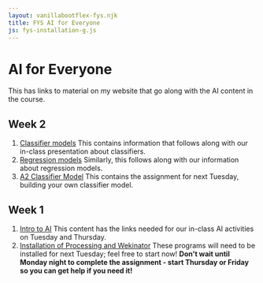 ```yaml
---
layout: vanillabootflex-fys.njk
title: FYS AI for Everyone
js: fys-installation-g.js
---
```


# AI for Everyone

This has links to material on my website that go along with the AI content in the course.

## Week 2

1. [Classifier models](/fys-V01-23/) This contains information that follows along with our in-class presentation about classifiers.
2. [Regression models](/fys-V03/) Similarly, this follows along with our information about regression models.
3. [A2 Classifier Model](/fys-a02-classifier-23/) This contains the assignment for next Tuesday, building your own classifier model.

## Week 1

1. [Intro to AI](/fys-23-01-ais/) This content has the links needed for our in-class AI activities on Tuesday and Thursday.
2. [Installation of Processing and Wekinator](/fys-installation/) These programs will need to be installed for next Tuesday; feel free to start now! **Don't wait until Monday night to complete the assignment - start Thursday or Friday so you can get help if you need it!**
<!-- 3. [AI Writing](/fys-23-02-ai-writing)  -->


